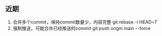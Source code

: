 ## 近期
1. 合并多个commit，保持commit数量少，内容完整
   git rebase -i HEAD~7
2. 强制推送，可能合并已经推送的commit
   git push origin main --force
    

